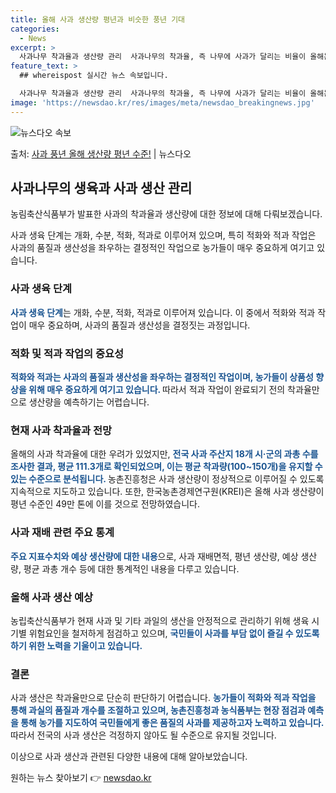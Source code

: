 ```yaml
---
title: 올해 사과 생산량 평년과 비슷한 풍년 기대
categories:
  - News
excerpt: >
  사과나무 착과율과 생산량 관리  사과나무의 착과율, 즉 나무에 사과가 달리는 비율이 올해는 30% 수준에 그…
feature_text: >
  ## whereispost 실시간 뉴스 속보입니다.

  사과나무 착과율과 생산량 관리  사과나무의 착과율, 즉 나무에 사과가 달리는 비율이 올해는 30% 수준에 그…
image: 'https://newsdao.kr/res/images/meta/newsdao_breakingnews.jpg'
---
```


![뉴스다오 속보](https://newsdao.kr/res/images/meta/newsdao_breakingnews.jpg)

<p>출처: <a href="https://newsdao.kr/3999" rel="dofollow">사과 풍년 올해 생산량 평년 수준!</a> | 뉴스다오</p>

<h2 data-ke-size="size26">사과나무의 생육과 사과 생산 관리</h2>
농림축산식품부가 발표한 사과의 착과율과 생산량에 대한 정보에 대해 다뤄보겠습니다.

<p data-ke-size="size16">사과 생육 단계는 개화, 수분, 적화, 적과로 이루어져 있으며, 특히 적화와 적과 작업은 사과의 품질과 생산성을 좌우하는 결정적인 작업으로 농가들이 매우 중요하게 여기고 있습니다. </p>

<h3>사과 생육 단계</h3>
<b><span style="color: #1a5490;">사과 생육 단계</span></b>는 개화, 수분, 적화, 적과로 이루어져 있습니다. 이 중에서 적화와 적과 작업이 매우 중요하며, 사과의 품질과 생산성을 결정짓는 과정입니다.

<h3>적화 및 적과 작업의 중요성</h3>
<b><span style="color: #1a5490;">적화와 적과는 사과의 품질과 생산성을 좌우하는 결정적인 작업이며, 농가들이 상품성 향상을 위해 매우 중요하게 여기고 있습니다. </span></b>따라서 적과 작업이 완료되기 전의 착과율만으로 생산량을 예측하기는 어렵습니다.

<h3>현재 사과 착과율과 전망</h3>
올해의 사과 착과율에 대한 우려가 있었지만, <b><span style="color: #1a5490;">전국 사과 주산지 18개 시·군의 과총 수를 조사한 결과, 평균 111.3개로 확인되었으며, 이는 평균 착과량(100~150개)을 유지할 수 있는 수준으로 분석됩니다. </span></b>농촌진흥청은 사과 생산량이 정상적으로 이루어질 수 있도록 지속적으로 지도하고 있습니다. 또한, 한국농촌경제연구원(KREI)은 올해 사과 생산량이 평년 수준인 49만 톤에 이를 것으로 전망하였습니다.

<h3>사과 재배 관련 주요 통계</h3>
<b><span style="color: #1a5490;">주요 지표수치와 예상 생산량에 대한 내용</span></b>으로, 사과 재배면적, 평년 생산량, 예상 생산량, 평균 과총 개수 등에 대한 통계적인 내용을 다루고 있습니다.

<h3>올해 사과 생산 예상</h3>
농립축산식품부가 현재 사과 및 기타 과일의 생산을 안정적으로 관리하기 위해 생육 시기별 위험요인을 철저하게 점검하고 있으며, <b><span style="color: #1a5490;">국민들이 사과를 부담 없이 즐길 수 있도록 하기 위한 노력을 기울이고 있습니다.</span></b>

<h3>결론</h3>
사과 생산은 착과율만으로 단순히 판단하기 어렵습니다. <b><span style="color: #1a5490;">농가들이 적화와 적과 작업을 통해 과실의 품질과 개수를 조절하고 있으며, 농촌진흥청과 농식품부는 현장 점검과 예측을 통해 농가를 지도하여 국민들에게 좋은 품질의 사과를 제공하고자 노력하고 있습니다.</span></b> 따라서 전국의 사과 생산은 걱정하지 않아도 될 수준으로 유지될 것입니다.

이상으로 사과 생산과 관련된 다양한 내용에 대해 알아보았습니다. 

원하는 뉴스 찾아보기 👉 <a href="https://newsdao.kr" rel="dofollow">newsdao.kr</a>


